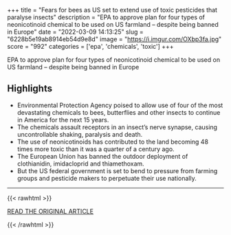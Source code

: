 +++
title = "Fears for bees as US set to extend use of toxic pesticides that paralyse insects"
description = "EPA to approve plan for four types of neonicotinoid chemical to be used on US farmland – despite being banned in Europe"
date = "2022-03-09 14:13:25"
slug = "6228b5e19ab8914eb54d9e8d"
image = "https://i.imgur.com/OXbp3fa.jpg"
score = "992"
categories = ['epa', 'chemicals', 'toxic']
+++

EPA to approve plan for four types of neonicotinoid chemical to be used on US farmland – despite being banned in Europe

## Highlights

- Environmental Protection Agency poised to allow use of four of the most devastating chemicals to bees, butterflies and other insects to continue in America for the next 15 years.
- The chemicals assault receptors in an insect’s nerve synapse, causing uncontrollable shaking, paralysis and death.
- The use of neonicotinoids has contributed to the land becoming 48 times more toxic than it was a quarter of a century ago.
- The European Union has banned the outdoor deployment of clothianidin, imidacloprid and thiamethoxam.
- But the US federal government is set to bend to pressure from farming groups and pesticide makers to perpetuate their use nationally.

---

{{< rawhtml >}}
  <p class="article-category">
    <a target="_blank" href="https://www.theguardian.com/environment/2022/mar/08/us-epa-toxic-pesticides-paralyse-bees-insects">READ THE ORIGINAL ARTICLE</a>
  </p>
{{< /rawhtml >}}
